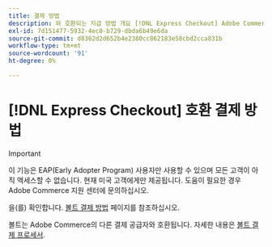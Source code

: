 ```yaml
---
title: 결제 방법
description: 와 호환되는 지급 방법 개요 [!DNL Express Checkout] Adobe Commerce 확장
exl-id: 7d151477-5932-4ec0-b729-dbda6b49e6da
source-git-commit: d8302d2d652b4e2380cc862183e58cbd2cca831b
workflow-type: tm+mt
source-wordcount: '91'
ht-degree: 0%

---
```


# [!DNL Express Checkout] 호환 결제 방법

>[!IMPORTANT]
>
> 이 기능은 EAP(Early Adopter Program) 사용자만 사용할 수 있으며 모든 고객이 아직 액세스할 수 없습니다. 현재 미국 고객에게만 제공됩니다. 도움이 필요한 경우 Adobe Commerce 지원 센터에 문의하십시오.

을(를) 확인합니다. [볼트 결제 방법](https://help.bolt.com/shoppers/guides/checkout/update-payment-method) 페이지를 참조하십시오.

볼트는 Adobe Commerce의 다른 결제 공급자와 호환됩니다. 자세한 내용은 [볼트 결제 프로세서](https://help.bolt.com/merchants/guides/merchant-setup/checkout/processor-guides/).
